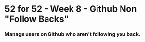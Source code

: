 
# 52 for 52 - Week 8 - Github Non "Follow Backs"
### Manage users on Github who aren't following you back. 

